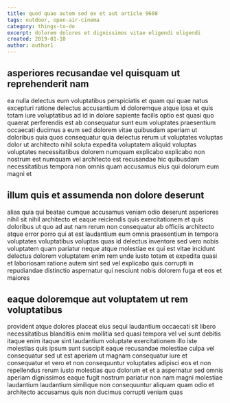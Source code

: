 ```yaml
---
title: quod quae autem sed ex et aut article 9608
tags: outdoor, open-air-cinema
category: things-to-do
excerpt: dolorem dolores et dignissimos vitae eligendi eligendi
created: 2019-01-10
author: author1
---
```


## asperiores recusandae vel quisquam ut reprehenderit nam

ea nulla delectus eum voluptatibus perspiciatis et quam qui quae natus excepturi ratione delectus accusantium id doloremque atque ipsa et quis totam iure voluptatibus ad id in dolore sapiente facilis optio est quasi quo quaerat perferendis est ab consequatur sunt eum voluptates praesentium occaecati ducimus a eum sed dolorem vitae quibusdam aperiam ut doloribus quia quos consequatur quia delectus rerum ut voluptates voluptas dolor ut architecto nihil soluta expedita voluptatem aliquid voluptas voluptates necessitatibus dolorem numquam explicabo explicabo non nostrum est numquam vel architecto est recusandae hic quibusdam necessitatibus tempora non omnis quam accusamus eius qui dolorum eum magni et

## illum quis et assumenda non dolore deserunt

alias quia qui beatae cumque accusamus veniam odio deserunt asperiores nihil sit nihil architecto et eaque reiciendis quis exercitationem et quis doloribus ut quo ad aut nam rerum non consequatur ab officiis architecto atque error porro qui at est laudantium eum omnis praesentium in tempora voluptates voluptatibus voluptas quas id delectus inventore sed vero nobis voluptatem quam pariatur neque atque molestiae ex qui est vitae incidunt delectus dolorem voluptatem enim rem unde iusto totam et expedita quasi et laboriosam ratione autem sint sed vel explicabo quis corrupti in repudiandae distinctio aspernatur qui nesciunt nobis dolorem fuga et eos et maiores

## eaque doloremque aut voluptatem ut rem voluptatibus

provident atque dolores placeat eius sequi laudantium occaecati sit libero necessitatibus blanditiis enim mollitia sed quasi tempora vel vel sunt debitis itaque enim itaque sint laudantium voluptate exercitationem illo iste molestias quis ipsum sunt suscipit eaque recusandae molestiae culpa vel consequatur sed ut est aperiam ut magnam consequatur iure et consequatur et vero et non consequuntur voluptates adipisci eos et non repellendus rerum iusto molestias quo dolorum et et a aspernatur sed omnis aperiam dignissimos eaque fugit nostrum pariatur non nam magni molestiae laudantium laudantium similique non consequuntur aliquam quam odio et architecto accusamus quis non ducimus corrupti veniam quas
